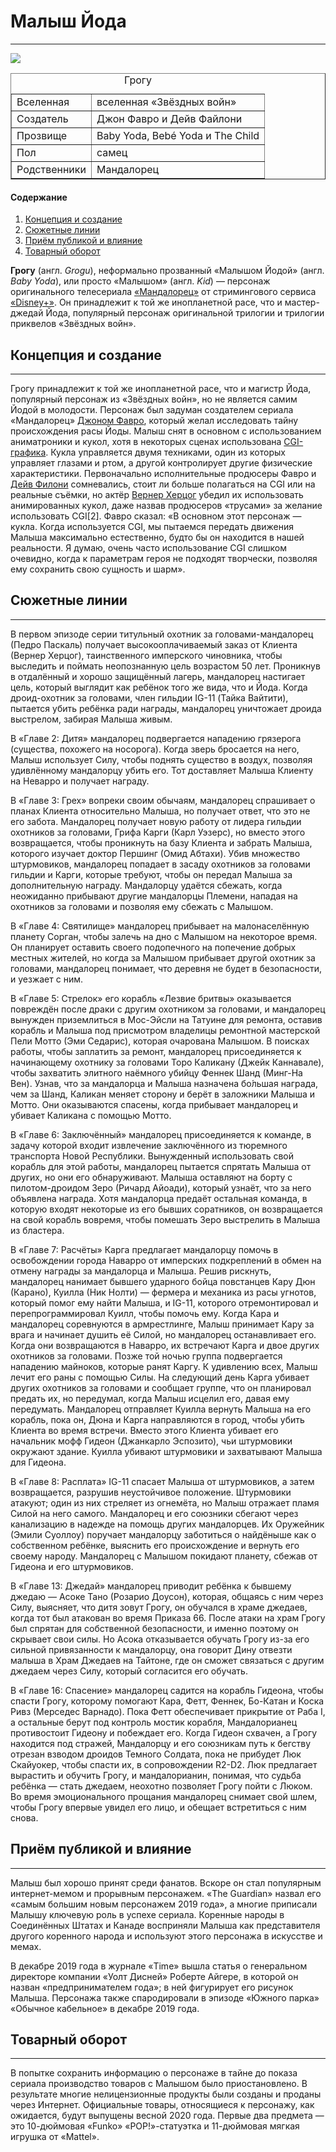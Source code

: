 <!DOCTYPE html>
<html>
    <head>
        <meta charset="utf-8">
        <title>Малыш Йода</title>
    </head>
    <body>
        <h1>Малыш Йода</h1>
        <hr>
        <img src="https://upload.wikimedia.org/wikipedia/ru/0/00/The_Child_aka_Baby_Yoda_%28Star_Wars%29.jpg">
        <table border="1">
            <caption>Грогу</caption>
            <tr><td>Вселенная</td><td>вселенная «Звёздных войн»</td></tr>
            <tr><td>Создатель</td><td>Джон Фавро и Дейв Файлони</td></tr>
            <tr><td>Прозвище</td><td>Baby Yoda, Bebé Yoda и The Child</td></tr>
            <tr><td>Пол</td><td>самец</td></tr>
            <tr><td>Родственники</td><td>Мандалорец</td></tr>
        </table>
        <h4>Содержание</h4>
        <ol>
            <li><a href="#Концепция_и_создание">Концепция и создание</a></li>
            <li><a href="#Сюжетные_линии">Сюжетные линии</a></li>
            <li><a  href="#Приём_публикой_и_влияние">Приём публикой и влияние</a></li>
            <li><a href="#Товарный_оборот">Товарный оборот</a></li>
        </ol>
        <p>
            <b>Грогу</b> (англ. <i>Grogu</i>), неформально прозванный «Малышом Йодой» (англ. <i>Baby Yoda</i>), 
            или просто «Малышом» (англ. <i>Kid</i>) — персонаж оригинального телесериала <a href="https://ru.wikipedia.org/wiki/Мандалорец">«Мандалорец»</a> 
            от стримингового сервиса <a href="https://ru.wikipedia.org/wiki/Disney%2B">«Disney+»</a>. Он принадлежит к той же инопланетной расе, что и мастер-джедай Йода, 
            популярный персонаж оригинальной трилогии и трилогии приквелов «Звёздных войн».
        </p>
        <h2 id="Концепция_и_создание">Концепция и создание</h2>
        <hr>
        <p>
            Грогу принадлежит к той же инопланетной расе, что и магистр Йода, популярный персонаж из «Звёздных войн», но не является самим Йодой в молодости. 
            Персонаж был задуман создателем сериала «Мандалорец» <a href="https://ru.wikipedia.org/wiki/Фавро,_Джон">Джоном Фавро</a>, 
            который желал исследовать тайну происхождения расы Йоды. 
            Малыш снят в основном с использованием аниматроники и кукол, хотя в некоторых сценах использована 
            <a href="https://ru.wikipedia.org/wiki/CGI_(графика)">CGI-графика</a>. 
            Кукла управляется двумя техниками, один из которых управляет глазами и ртом, а другой контролирует другие физические характеристики. 
            Первоначально исполнительные продюсеры Фавро и <a href="https://ru.wikipedia.org/wiki/Филони,_Дейв">Дейв Филони</a> сомневались, 
            стоит ли больше полагаться на CGI или на реальные съёмки, но актёр <a href="https://ru.wikipedia.org/wiki/Херцог,_Вернер">Вернер Херцог</a> 
            убедил их использовать анимированных кукол, даже назвав продюсеров «трусами» за желание использовать CGI[2]. 
            Фавро сказал: «В основном этот персонаж — кукла. Когда используется CGI, мы пытаемся передать движения Малыша максимально естественно, 
            будто бы он находится в нашей реальности. Я думаю, очень часто использование CGI слишком очевидно, 
            когда к параметрам героя не подходят творчески, позволяя ему сохранить свою сущность и шарм».
        </p>
        <h2 id="Сюжетные_линии">Сюжетные линии</h2>
        <hr>
        <p>
            В первом эпизоде серии титульный охотник за головами-мандалорец (Педро Паскаль) получает высокооплачиваемый заказ от Клиента (Вернер Херцог), 
            таинственного имперского чиновника, чтобы выследить и поймать неопознанную цель возрастом 50 лет. Проникнув в отдалённый и хорошо защищённый лагерь, 
            мандалорец настигает цель, который выглядит как ребёнок того же вида, что и Йода. Когда дроид-охотник за головами, член гильдии IG-11 (Тайка Вайтити), 
            пытается убить ребёнка ради награды, мандалорец уничтожает дроида выстрелом, забирая Малыша живым.
        </p>
        <p>
            В «Главе 2: Дитя» мандалорец подвергается нападению грязерога (существа, похожего на носорога). Когда зверь бросается на него, 
            Малыш использует Силу, чтобы поднять существо в воздух, позволяя удивлённому мандалорцу убить его. Тот доставляет Малыша Клиенту на Неварро 
            и получает награду.
        </p>
        </p>
            В «Главе 3: Грех» вопреки своим обычаям, мандалорец спрашивает о планах Клиента относительно Малыша, но получает ответ, что это не его забота. 
            Мандалорец получает новую работу от лидера гильдии охотников за головами, Грифа Карги (Карл Уэзерс), но вместо этого возвращается, 
            чтобы проникнуть на базу Клиента и забрать Малыша, которого изучает доктор Першинг (Омид Абтахи). Убив множество штурмовиков, 
            мандалорец попадает в засаду охотников за головами гильдии и Карги, которые требуют, чтобы он передал Малыша за дополнительную награду. 
            Мандалорцу удаётся сбежать, когда неожиданно прибывают другие мандалорцы Племени, нападая на охотников за головами и позволяя ему сбежать с Малышом.
        <p>
            В «Главе 4: Святилище» мандалорец прибывает на малонаселённую планету Сорган, чтобы залечь на дно с Малышом на некоторое время. 
            Он планирует оставить своего подопечного на попечение добрых местных жителей, но когда за Малышом прибывает другой охотник за головами, 
            мандалорец понимает, что деревня не будет в безопасности, и уезжает с ним.
        </p>
        <p>
            В «Главе 5: Стрелок» его корабль «Лезвие бритвы» оказывается повреждён после драки с другим охотником за головами, 
            и мандалорец вынужден приземлиться в Мос-Эйсли на Татуине для ремонта, оставив корабль и Малыша под присмотром владелицы ремонтной 
            мастерской Пели Мотто (Эми Седарис), которая очарована Малышом. В поисках работы, чтобы заплатить за ремонт, мандалорец присоединяется 
            к начинающему охотнику за головами Торо Каликану (Джейк Каннавале), чтобы захватить элитного наёмного убийцу Феннек Шанд (Минг-На Вен). 
            Узнав, что за мандалорца и Малыша назначена бо́льшая награда, чем за Шанд, Каликан меняет сторону и берёт в заложники Малыша и Мотто. 
            Они оказываются спасены, когда прибывает мандалорец и убивает Каликана с помощью Мотто.
        </p>
        <p>
            В «Главе 6: Заключённый» мандалорец присоединяется к команде, в задачу которой входит извлечение заключённого из тюремного транспорта 
            Новой Республики. Вынужденный использовать свой корабль для этой работы, мандалорец пытается спрятать Малыша от других, но они его обнаруживают. 
            Малыша оставляют на борту с пилотом-дроидом Зеро (Ричард Айоади), который узнаёт, что за него объявлена награда. Хотя мандалорца предаёт 
            остальная команда, в которую входят некоторые из его бывших соратников, он возвращается на свой корабль вовремя, чтобы помешать 
            Зеро выстрелить в Малыша из бластера.
        </p>
        <p>
            В «Главе 7: Расчёты» Карга предлагает мандалорцу помочь в освобождении города Наварро от имперских подкреплений в обмен на отмену 
            награды за мандалорца и Малыша. Решив рискнуть, мандалорец нанимает бывшего ударного бойца повстанцев Кару Дюн (Карано),
            Куилла (Ник Нолти) — фермера и механика из расы угнотов, который помог ему найти Малыша, и IG-11, которого отремонтировал и 
            перепрограммировал Куилл, чтобы помочь ему. Когда Кара и мандалорец соревнуются в армрестлинге, Малыш принимает Кару за врага и 
            начинает душить её Силой, но мандалорец останавливает его. Когда они возвращаются в Наварро, их встречают Карга и двое других охотников 
            за головами. Позже той ночью группа подвергается нападению майноков, которые ранят Каргу. К удивлению всех, Малыш лечит его раны с помощью Силы. 
            На следующий день Карга убивает других охотников за головами и сообщает группе, что он планировал предать их, но передумал, когда Малыш 
            исцелил его, давая ему передумать. Мандалорец отправляет Куилла вернуть Малыша на его корабль, пока он, Дюна и Карга направляются в город, 
            чтобы убить Клиента во время встречи. Вместо этого Клиента убивает его начальник мофф Гидеон (Джанкарло Эспозито), чьи штурмовики окружают здание. 
            Куилла убивают штурмовики и захватывают Малыша для Гидеона.
        </p>
        <p>
            В «Главе 8: Расплата» IG-11 спасает Малыша от штурмовиков, а затем возвращается, разрушив неустойчивое положение. 
            Штурмовики атакуют; один из них стреляет из огнемёта, но Малыш отражает пламя Силой на него самого. 
            Мандалорец и его союзники сбегают через канализацию в надежде на помощь других мандалорцев. 
            Их Оружейник (Эмили Суоллоу) поручает мандалорцу заботиться о найдёныше как о собственном ребёнке, 
            выяснить его происхождение и вернуть его своему народу. Мандалорец с Малышом покидают планету, сбежав от Гидеона и его штурмовиков.
        </p>
        <p>
            В «Главе 13: Джедай» мандалорец приводит ребёнка к бывшему джедаю — Асоке Тано (Розарио Доусон), которая, общаясь с ним через Силу, выясняет, 
            что дитя зовут Грогу, он обучался в храме джедаев, когда тот был атакован во время Приказа 66. После атаки на храм Грогу 
            был спрятан для собственной безопасности, и именно поэтому он скрывает свои силы. Но Асока отказывается обучать Грогу из-за его 
            сильной привязанности к мандалорцу, она говорит Дину отвезти малыша в Храм Джедаев на Тайтоне, где он сможет связаться с другим 
            джедаем через Силу, который согласится его обучать.
        </p>
        <p>
            В «Главе 16: Спасение» мандалорец садится на корабль Гидеона, чтобы спасти Грогу, которому помогают Кара, Фетт, Феннек, 
            Бо-Катан и Коска Ривз (Мерседес Варнадо). Пока Фетт обеспечивает прикрытие от Раба I, а остальные берут под контроль мостик корабля, 
            Мандалорианец противостоит Гидеону и побеждает его. Когда Гидеон схвачен, а Грогу находится под стражей, Мандалорцу и его союзникам 
            путь к бегству отрезан взводом дроидов Темного Солдата, пока не прибудет Люк Скайуокер, чтобы спасти их, в сопровождении R2-D2. 
            Люк предлагает вырастить и обучить Грогу, и мандалорианин, понимая, что судьба ребёнка — стать джедаем, неохотно позволяет Грогу пойти с Люком. 
            Во время эмоционального прощания мандалорец снимает свой шлем, чтобы Грогу впервые увидел его лицо, и обещает встретиться с ним снова.
        </p>
        <h2 id="Приём_публикой_и_влияние">Приём публикой и влияние</h2>
        <hr>
        <p>
            Малыш был хорошо принят среди фанатов. Вскоре он стал популярным интернет-мемом и прорывным персонажем. 
            «The Guardian» назвал его «самым большим новым персонажем 2019 года», а многие приписали Малышу ключевую роль в успехе сериала. 
            Коренные народы в Соединённых Штатах и Канаде восприняли Малыша как представителя другого коренного народа и используют этого персонажа в 
            искусстве и мемах.
        </p>
        <p>
            В декабре 2019 года в журнале «Time» вышла статья о генеральном директоре компании «Уолт Дисней» Роберте Айгере, 
            в которой он назван «предпринимателем года»; в ней фигурирует его рисунок Малыша. 
            Персонажа также спародировали в эпизоде «Южного парка» «Обычное кабельное» в декабре 2019 года.
        </p>
        <h2 id="Товарный_оборот">Товарный оборот</h2>
        <hr>
        <p>
            В попытке сохранить информацию о персонаже в тайне до показа сериала производство товаров с Малышом было приостановлено. 
            В результате многие нелицензионные продукты были созданы и проданы через Интернет. Официальные товары, относящиеся к персонажу, 
            как ожидается, будут выпущены весной 2020 года. 
            Первые два предмета — это 10-дюймовая «Funko» «POP!»-статуэтка и 11-дюймовая мягкая игрушка от «Mattel».
        </p>
    </body>
</html>

